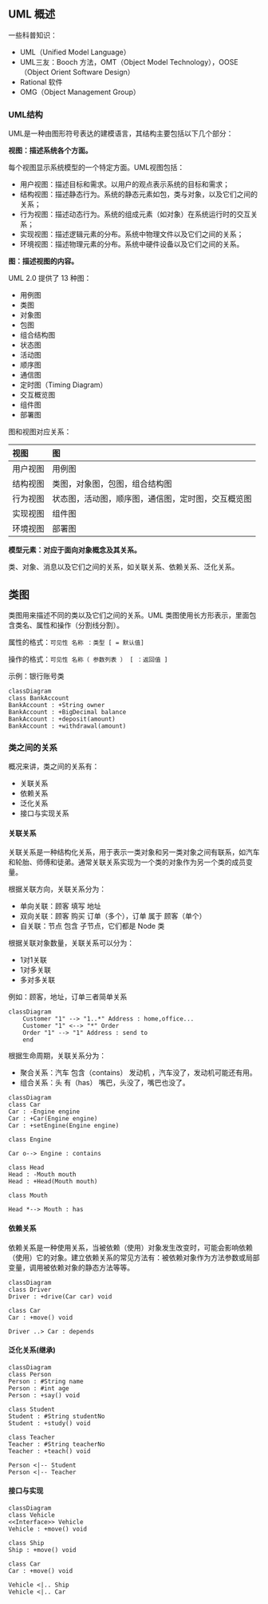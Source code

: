 ## UML 概述

一些科普知识：

- UML（Unified Model Language）
- UML三友：Booch 方法，OMT（Object Model Technology），OOSE（Object Orient Software Design）
- Rational 软件
- OMG（Object Management Group）

### UML结构

UML是一种由图形符号表达的建模语言，其结构主要包括以下几个部分：

**视图：描述系统各个方面。**

每个视图显示系统模型的一个特定方面。UML视图包括：

- 用户视图：描述目标和需求。以用户的观点表示系统的目标和需求；
- 结构视图：描述静态行为。系统的静态元素如包，类与对象，以及它们之间的关系；
- 行为视图：描述动态行为。系统的组成元素（如对象）在系统运行时的交互关系；
- 实现视图：描述逻辑元素的分布。系统中物理文件以及它们之间的关系；
- 环境视图：描述物理元素的分布。系统中硬件设备以及它们之间的关系。

**图：描述视图的内容。**

UML 2.0 提供了 13 种图：

- 用例图
- 类图
- 对象图
- 包图
- 组合结构图
- 状态图
- 活动图
- 顺序图
- 通信图
- 定时图（Timing Diagram）
- 交互概览图
- 组件图
- 部署图

图和视图对应关系：

| 视图     | 图                                                 |
| :------- | :------------------------------------------------- |
| 用户视图 | 用例图                                             |
| 结构视图 | 类图，对象图，包图，组合结构图                     |
| 行为视图 | 状态图，活动图，顺序图，通信图，定时图，交互概览图 |
| 实现视图 | 组件图                                             |
| 环境视图 | 部署图                                             |

**模型元素：对应于面向对象概念及其关系。**

类、对象、消息以及它们之间的关系，如关联关系、依赖关系、泛化关系。

## 类图

类图用来描述不同的类以及它们之间的关系。UML 类图使用长方形表示，里面包含类名、属性和操作（分割线分割）。

属性的格式：`可见性 名称 ：类型 [ = 默认值]`

操作的格式：`可见性 名称（ 参数列表 ） [ ：返回值 ]`

示例：银行账号类

```mermaid
classDiagram
class BankAccount
BankAccount : +String owner
BankAccount : +BigDecimal balance
BankAccount : +deposit(amount)
BankAccount : +withdrawal(amount)

```

### 类之间的关系

概况来讲，类之间的关系有：

- 关联关系
- 依赖关系
- 泛化关系
- 接口与实现关系

#### 关联关系

关联关系是一种结构化关系，用于表示一类对象和另一类对象之间有联系，如汽车和轮胎、师傅和徒弟。通常关联关系实现为一个类的对象作为另一个类的成员变量。

根据关联方向，关联关系分为：

- 单向关联：顾客 填写 地址
- 双向关联：顾客 购买 订单（多个），订单 属于 顾客（单个）
- 自关联：节点 包含 子节点，它们都是 Node 类

根据关联对象数量，关联关系可以分为：

- 1对1关联
- 1对多关联
- 多对多关联

例如：顾客，地址，订单三者简单关系

```mermaid
classDiagram
    Customer "1" --> "1..*" Address : home,office...
    Customer "1" <--> "*" Order
    Order "1" --> "1" Address : send to
    end
```

根据生命周期，关联关系分为：

- 聚合关系：汽车 包含（contains） 发动机 ，汽车没了，发动机可能还有用。
- 组合关系：头 有（has） 嘴巴，头没了，嘴巴也没了。

```mermaid
classDiagram
class Car
Car : -Engine engine
Car : +Car(Engine engine)
Car : +setEngine(Engine engine)

class Engine

Car o--> Engine : contains

class Head
Head : -Mouth mouth
Head : +Head(Mouth mouth)

class Mouth

Head *--> Mouth : has
```

#### 依赖关系

依赖关系是一种使用关系，当被依赖（使用）对象发生改变时，可能会影响依赖（使用）它的对象。建立依赖关系的常见方法有：被依赖对象作为方法参数或局部变量，调用被依赖对象的静态方法等等。

```mermaid
classDiagram
class Driver
Driver : +drive(Car car) void

class Car
Car : +move() void

Driver ..> Car : depends
```

#### 泛化关系(继承)

```mermaid
classDiagram
class Person
Person : #String name
Person : #int age
Person : +say() void

class Student
Student : #String studentNo
Student : +study() void

class Teacher
Teacher : #String teacherNo
Teacher : +teach() void

Person <|-- Student
Person <|-- Teacher
```

#### 接口与实现

```mermaid
classDiagram
class Vehicle
<<Interface>> Vehicle
Vehicle : +move() void

class Ship
Ship : +move() void

class Car
Car : +move() void

Vehicle <|.. Ship
Vehicle <|.. Car
```
